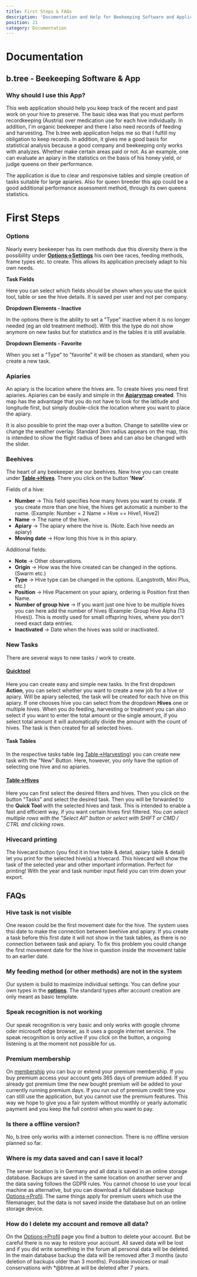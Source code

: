 ```yaml
---
title: First Steps & FAQs
description: 'Documentation and Help for Beekeeping Software and Application'
position: 21
category: Documentation
---
```


# Documentation

## b.tree - Beekeeping Software  & App

### Why should I use this App?

This web application should help you keep track of the recent and past work on your hive to preserve. The basic idea was that you must perform recordkeeping (Austria) over medication use for each hive individually. In addition, I'm organic beekeeper and there I also need records of feeding and harvesting. The b.tree web application helps me so that I fulfill my obligation to keep records. In addition, it gives me a good basis for statistical analysis because a good company and beekeeping only works with analyzes. Whether make certain areas paid or not. As an example, one can evaluate an apiary in the statistics on the basis of his honey yield, or judge queens on their performance.


The application is due to clear and responsive tables and simple creation of tasks suitable for large apiaries. Also for queen breeder this app could be a good additional performance assessment method, through its own queens statistics.

First Steps
==============

### Options

Nearly every beekeeper has its own methods due this diversity there is the possibility under **[Options->Settings](../settings/#tab_options)** his own bee races, feeding methods, frame types etc. to create. This allows its application precisely adapt to his own needs.

**Task Fields**

Here you can select which fields should be shown when you use the quick tool, table or see the hive details. It is saved per user and not per company.

**Dropdown Elements - Inactive**

In the options there is the ability to set a "Type" inactive when it is no longer needed (eg an old treatment method). With this the type do not show anymore on new tasks but for statistics and in the tables it is still available.

**Dropdown Elements - Favorite**

When you set a "Type" to "favorite" it will be chosen as standard, when you create a new task.


### Apiaries

An apiary is the location where the hives are. To create hives you need first apiaries. Apiaries can be easily and simple in the **[Apiarymap](../map/) created**. This map has the advantage that you do not have to look for the latitude and longitude first, but simply double-click the location where you want to place the apiary.

It is also possible to print the map over a button. Change to satellite view or change the weather overlay. Standard 2km radius appears on the map, this is intended to show the flight radius of bees and can also be changed with the slider.

### Beehives

The heart of any beekeeper are our beehives. New hive you can create under **[Table->Hives](../table/hive/)**. There you click on the button **'New'**.

Fields of a hive:

* **Number** -> This field specifies how many hives you want to create. If you create more than one hive, the hives get automatic a number to the name. (Example: Number = 2 Name = Hive == Hive1, Hive2)
* **Name** -> The name of the hive.
* **Apiary** -> The apiary where the hive is. (Note. Each hive needs an apiary)
* **Moving date** -> How long this hive is in this apiary.

Additional fields:

* **Note** -> Other observations.
* **Origin** -> How was the hive created can be changed in the options. (Swarm etc.)
* **Type** -> Hive type can be changed in the options. (Langstroth, Mini Plus, etc.)
* **Position** -> Hive Placement on your apiary, ordering is Position first then Name.
* **Number of group hive** -> If you want just one hive to be multiple hives you can here add the number of hives (Example: Group Hive Alpha (13 Hives)). This is mostly used for small offspring hives, where you don't need exact data entries.
* **Inactivated** -> Date when the hives was sold or inactivated.

### New Tasks

There are several ways to new tasks / work to create.

#### **[Quicktool](../quicktool/create/hive/checkup)**

Here you can create easy and simple new tasks. In the first dropdown **Action**, you can select whether you want to create a new job for a hive or apiary. Will be apiary selected, the task will be created for each hive on this apiary. If one chooses hive you can select from the dropdown **Hives** one or multiple hives. When you do feeding, harvesting or treatment you can also select if you want to enter the total amount or the single amount, if you select total amount it will automatically divide the amount with the count of hives. The task is then created for all selected hives.

#### **Task Tables**

In the respective tasks table (eg [Table->Harvesting](../table/harvest/#tab_tables)) you can create new task with the "New" Button. Here, however, you only have the option of selecting one hive and no apiaries.

#### **[Table->Hives](../table/hive/)**

Here you can first select the desired filters and hives. Then you click on the button "Tasks" and select the desired task. Then you will be forwarded to the **Quick Tool** with the selected hives and task. This is intended to enable a fast and efficient way, if you want certain hives first filtered.
*You can select multiple rows with the "Select All" button or select with SHIFT or CMD / CTRL and clicking rows.*

### Hivecard printing

The hivecard button (you find it in hive table & detail, apiary table & detail) let you print for the selected hive(s) a hivecard. This hivecard will show the task of the selected year and other important information. Perfect for printing! With the year and task number input field you can trim down your export.

## FAQs


### Hive task is not visible

One reason could be the first movement date for the hive. The system uses thsi date to make the connection between beehive and apiary. If you create a task before this first date it will not show in the task tables, as there is no connection between task and apiary. To fix this problem you could change the first movement date for the hive in question inside the movement table to an earlier date.

### My feeding method (or other methods) are not in the system

Our system is build to maximize individual settings. You can define your own types in the **[options](../settings/)**. The standard types after account creation are only meant as basic template.

### Speak recognition is not working

Our speak recognition is very basic and only works with google chrome oder microsoft edge browser, as it uses a google internet service. The speak recognition is only active if you click on the button, a ongoing listening is at the moment not possible for us.

### Premium membership

On [membership](../membership/) you can buy or extend your premium membership. If you buy premium access your account gets 365 days of premium added. If you already got premium time the new bought premium will be added to your currently running premium days. If you run out of premium credit time you can still use the application, but you cannot use the premium features. This way we hope to give you a fair system without monthly or yearly automatic payment and you keep the full control when you want to pay.

### Is there a offline version?

No, b.tree only works with a internet connection. There is no offline version planned so far.

### Where is my data saved and can I save it local?

The server location is in Germany and all data is saved in an online storage database. Backups are saved in the same location on another server and the data saving follows the GDPR rules. You cannot choose to use your local machine as alternative, but you can download a full database backup [Options->Profil](../profile/). The same things apply for premium users which use the filemanager, but the data is not saved inside the database but on an online storage device.

### How do I delete my account and remove all data?

On the [Options->Profil](../profile/) page you find a button to delete your account. But be careful there is no way to restore your account. All saved data will be lost and if you did write something in the forum all personal data will be deleted. In the main database backup the data will be removed after 3 months (auto deletion of backups older than 3 months). Possible invoices or mail conservations with *@btree.at will be deleted after 7 years.